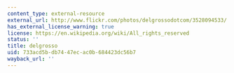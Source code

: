 ```yaml
---
content_type: external-resource
external_url: http://www.flickr.com/photos/delgrossodotcom/3528094533/
has_external_license_warning: true
license: https://en.wikipedia.org/wiki/All_rights_reserved
status: ''
title: delgrosso
uid: 733acd5b-db74-47ec-ac0b-684423dc56b7
wayback_url: ''
---
```

